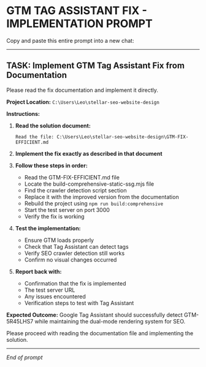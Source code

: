# GTM TAG ASSISTANT FIX - IMPLEMENTATION PROMPT

Copy and paste this entire prompt into a new chat:

---

## **TASK: Implement GTM Tag Assistant Fix from Documentation**

Please read the fix documentation and implement it directly.

**Project Location:** `C:\Users\Leo\stellar-seo-website-design`

**Instructions:**

1. **Read the solution document:**
   ```
   Read the file: C:\Users\Leo\stellar-seo-website-design\GTM-FIX-EFFICIENT.md
   ```

2. **Implement the fix exactly as described in that document**

3. **Follow these steps in order:**
   - Read the GTM-FIX-EFFICIENT.md file
   - Locate the build-comprehensive-static-ssg.mjs file
   - Find the crawler detection script section
   - Replace it with the improved version from the documentation
   - Rebuild the project using `npm run build:comprehensive`
   - Start the test server on port 3000
   - Verify the fix is working

4. **Test the implementation:**
   - Ensure GTM loads properly
   - Check that Tag Assistant can detect tags
   - Verify SEO crawler detection still works
   - Confirm no visual changes occurred

5. **Report back with:**
   - Confirmation that the fix is implemented
   - The test server URL
   - Any issues encountered
   - Verification steps to test with Tag Assistant

**Expected Outcome:**
Google Tag Assistant should successfully detect GTM-5R45LHS7 while maintaining the dual-mode rendering system for SEO.

Please proceed with reading the documentation file and implementing the solution.

---

*End of prompt*